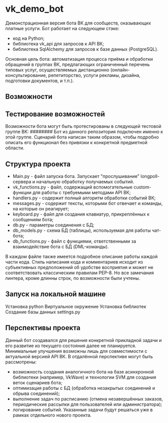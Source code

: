 # vk_demo_bot

Демонстрационная версия бота ВК для сообществ, оказывающих платные услуги. 
Бот работает на следующем стэке: 
* код на Python;
* библиотека vk_api для запросов к API ВК;
* библиотека SqlAlchemy для запросов к базе данных (PostgreSQL).

Основная цель бота: автоматизация процесса приёма и обработки обращений в группах ВК, предлагающих ограниченный перечень типовых услуг, осуществляемых дистанционно (онлайн-консультирование, репетиторство, услуги рекламы, дизайна, подготовки документов, и т.п.).

## Возможности



## Тестирование возможностей

Возможности бота могут быть протестированы в следующей тестовой группе ВК: ########
Бот из данного репозитория подключен именно к этой группе. 
Сценарий бота написан таким образом, чтобы подробно описать его функционал без привязки к конкретной предметной области.  

## Структура проекта

* Main.py - файл запуска бота. Запускает "прослушивание" longpoll-сервера и начальную обработку получаемых событий. 
* vk_functions.py - файл, содержащий вспомогательные custom-функции для работы с требуемыми методами API ВК;
* handlers.py - содержит полный алгоритм обработки событий ВК;
* messages.py - содержит тексты, которыми бот отвечает и команды, на которые он реагирует;
* keyboard.py - файл для создания клавиатур, прикреплённых к сообщениям бота;
* db.py - параметры соединения с БД;
* db_models.py - схема БД (таблицы), используемая для работы чат-бота;
* db_functions.py - файл с функциями, ответственными за взаимодействие бота с БД (DML-команды). 

В каждом файле также имеется подробное описание работы каждой части кода. 
Стиль написания кода и комментариев исходит из субъективных предположений об удобстве восприятия и может не соответствовать классическим правилам PEP-8. 
Но все замечания линтера, кроме длинны строк, по возможности были учтены. 

## Запуск на локальной машине

Установка python
Виртуальное окружение
Установка библиотек
Создание базы данных
settings.py




## Перспективы проекта

Данный бот создавался для решения конкретной прикладной задачи и его развитие из текущего состояния далее не планируется. 
Минимальные улучшения возможны лишь для совместимости с актуальной версией API ВК. 
В отдалённой перспективе могут быть рассмотрены:
* возможность создания аналогичного бота на базе асинхронной библиотеки (например, VkWave) и технологии SVM для создания веток сценариев бота;
* оптимизация работы с БД (обработка незакрытых соединений и обрыва соединений);
* выполнение задач по расписанию (отмена незавершённых заказов, периодические рассылки для пользователей или администратора);
* логирование событий. 
Указанные задачи будут решаться уже в рамках отдельного нового проекта. 
